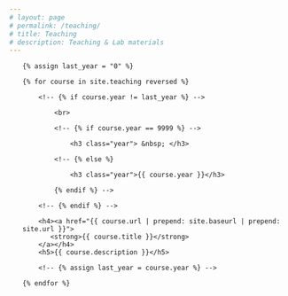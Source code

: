 ```yaml
---
# layout: page
# permalink: /teaching/
# title: Teaching
# description: Teaching & Lab materials
---
```


<!-- to revive, specify permalink, title, and description -->

<ul class="teaching-posts">

    {% assign last_year = "0" %}

    {% for course in site.teaching reversed %}

        <!-- {% if course.year != last_year %} -->

            <br>

            <!-- {% if course.year == 9999 %} -->

                <h3 class="year"> &nbsp; </h3>

            <!-- {% else %}

                <h3 class="year">{{ course.year }}</h3>

            {% endif %} -->

        <!-- {% endif %} -->

        <h4><a href="{{ course.url | prepend: site.baseurl | prepend: site.url }}">
           <strong>{{ course.title }}</strong>
        </a></h4>
        <h5>{{ course.description }}</h5>

        <!-- {% assign last_year = course.year %} -->

    {% endfor %}

</ul>
